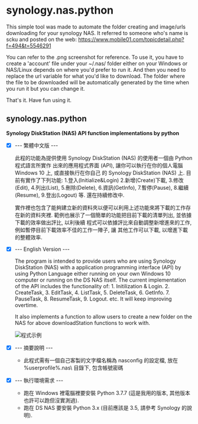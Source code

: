 # synology.nas.python
This simple tool was made to automate the folder creating and image/urls downloading for your synology NAS.
It referred to someone who's name is scku and posted on the web:
https://www.mobile01.com/topicdetail.php?f=494&t=5546291 

You can refer to the .png screenshot for reference. 
To use it, you have to create a 'account' file under your ~/.nas/ folder either on your Windows or NAS/Linux depends on where you'd prefer to run it. And then you need to replace the url variable for what you'd like to download. The folder where the file to be downloaded will be automatically generated by the time when you run it but you can change it. 

That's it. Have fun using it.

## synology.nas.python
**Synology DiskStation (NAS) API function implementations by python**

- [x] --- 繁體中文版 ---

    此程的功能為提供使用 Synology DiskStation (NAS) 的使用者一個由 Python 程式語言所實作
    出來的應用程式界面 (API), 讓你可以執行在你的個人電腦 Windows 10 上, 或直接執行在你自己
    的 Synology DiskStation (NAS) 上. 目前有實作了下列功能: 1.登入(Initialize&Login)
    2.新增(Create)下載, 3.修改(Edit), 4.列出(List), 5.刪除(Delete), 6.資訊(GetInfo),
    7.暫停(Pause), 8.繼續(Resume), 9.登出(Logout) 等. 還在持續修改中.
    
    實作裡也包含了能夠建立新的資料夾以便可以利用上述功能來將下載的工作存在新的資料夾裡.
    範例也展示了一個簡單的功能把目前下載的清單列出, 並依據下載的效率做出評比, 以利後續
    程式可以依據評比來自動調整新增進來的工作, 例如暫停目前下載效率不佳的工作一陣子, 讓
    其他工作可以下載, 以增進下載的整體效率. 

- [x] --- English Version ---

    The program is intended to provide users who are using Synology DiskStation (NAS)
    with a application programming interface (API) by using Python Language either 
    running on your own Windows 10 computer or running on the DS NAS itself. The 
    current implementation of the API includes the functionality of: 1. Initilization
    & Login. 2. CreateTask, 3. EditTask, 4. ListTask, 5. DeleteTask, 6. GetInfo.
    7. PauseTask, 8. ResumeTask, 9. Logout. etc. It will keep improving overtime.
    
    It also implements a function to allow users to create a new folder on the NAS
    for above downloadStation functions to work with.

    ![程式示例](https://github.com/spectreConstantine/synology.nas.python/blob/master/2020-05-02_032250.png)

- [x] --- 摘要說明 ---

    * 此程式需有一個自己客製的文字檔名稱為 nasconfig 的設定檔, 放在 %userprofile%\.nas\ 目錄下, 包含帳號密碼

- [x] --- 執行環境需求 ---

    * 跑在 Windows 裡電腦裡要安裝 Python 3.7.7 (這是我用的版本, 其他版本也許可以跑但沒實測過).
    * 跑在 DS NAS 要安裝 Python 3.x (目前應該是 3.5, 請參考 Synology 的說明). 
